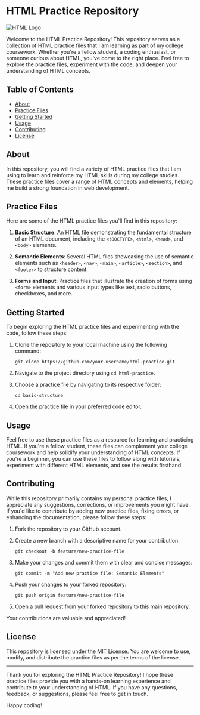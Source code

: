 # HTML Practice Repository

![HTML Logo](https://example.com/html-logo.png)

Welcome to the HTML Practice Repository! This repository serves as a collection of HTML practice files that I am learning as part of my college coursework. Whether you're a fellow student, a coding enthusiast, or someone curious about HTML, you've come to the right place. Feel free to explore the practice files, experiment with the code, and deepen your understanding of HTML concepts.

## Table of Contents

- [About](#about)
- [Practice Files](#practice-files)
- [Getting Started](#getting-started)
- [Usage](#usage)
- [Contributing](#contributing)
- [License](#license)

## About

In this repository, you will find a variety of HTML practice files that I am using to learn and reinforce my HTML skills during my college studies. These practice files cover a range of HTML concepts and elements, helping me build a strong foundation in web development.

## Practice Files

Here are some of the HTML practice files you'll find in this repository:

1. **Basic Structure**: An HTML file demonstrating the fundamental structure of an HTML document, including the `<!DOCTYPE>`, `<html>`, `<head>`, and `<body>` elements.

2. **Semantic Elements**: Several HTML files showcasing the use of semantic elements such as `<header>`, `<nav>`, `<main>`, `<article>`, `<section>`, and `<footer>` to structure content.

3. **Forms and Input**: Practice files that illustrate the creation of forms using `<form>` elements and various input types like text, radio buttons, checkboxes, and more.

## Getting Started

To begin exploring the HTML practice files and experimenting with the code, follow these steps:

1. Clone the repository to your local machine using the following command:
   ```
   git clone https://github.com/your-username/html-practice.git
   ```

2. Navigate to the project directory using `cd html-practice`.

3. Choose a practice file by navigating to its respective folder:
   ```
   cd basic-structure
   ```

4. Open the practice file in your preferred code editor.

## Usage

Feel free to use these practice files as a resource for learning and practicing HTML. If you're a fellow student, these files can complement your college coursework and help solidify your understanding of HTML concepts. If you're a beginner, you can use these files to follow along with tutorials, experiment with different HTML elements, and see the results firsthand.

## Contributing

While this repository primarily contains my personal practice files, I appreciate any suggestions, corrections, or improvements you might have. If you'd like to contribute by adding new practice files, fixing errors, or enhancing the documentation, please follow these steps:

1. Fork the repository to your GitHub account.

2. Create a new branch with a descriptive name for your contribution:
   ```
   git checkout -b feature/new-practice-file
   ```

3. Make your changes and commit them with clear and concise messages:
   ```
   git commit -m "Add new practice file: Semantic Elements"
   ```

4. Push your changes to your forked repository:
   ```
   git push origin feature/new-practice-file
   ```

5. Open a pull request from your forked repository to this main repository.

Your contributions are valuable and appreciated!

## License

This repository is licensed under the [MIT License](LICENSE). You are welcome to use, modify, and distribute the practice files as per the terms of the license.

---

Thank you for exploring the HTML Practice Repository! I hope these practice files provide you with a hands-on learning experience and contribute to your understanding of HTML. If you have any questions, feedback, or suggestions, please feel free to get in touch.

Happy coding!

